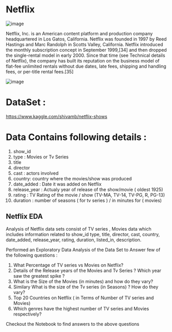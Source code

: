 # Netflix
![image](https://user-images.githubusercontent.com/19268537/116279077-be0e1080-a7a4-11eb-9016-ad3ae9c55d22.png)

Netflix, Inc. is an American content platform and production company headquartered in Los Gatos, California. Netflix was founded in 1997 by Reed Hastings and Marc Randolph in Scotts Valley, California. Netflix introduced the monthly subscription concept in September 1999,[34] and then dropped the single-rental model in early 2000. Since that time (see Technical details of Netflix), the company has built its reputation on the business model of flat-fee unlimited rentals without due dates, late fees, shipping and handling fees, or per-title rental fees.[35]

![image](https://user-images.githubusercontent.com/19268537/116276509-3b845180-a7a2-11eb-9dfc-126095bac98a.png)


# DataSet : 
https://www.kaggle.com/shivamb/netflix-shows

# Data Contains following details : 
  1. show_id 
  2. type : Movies or Tv Series
  3. title
  4. director
  5. cast : actors involved
  6. country: country where the movies/show was produced
  7. date_added : Date it was added on Netflix
  8. release_year : Actualy year of release of the show/movie ( oldest 1925)
  9. rating : TV Rating of the movie / show (TV-MA, TV-14, TV-PG, R, PG-13)
  10. duration : number of seasons ( for tv series ) / in minutes for ( movies) 

## Netflix EDA

Analysis of Netflix data sets consist of TV series , Movies data which includes information related to 
show_id	type,	title,	director,	cast,	country,	date_added,	release_year,	rating,	duration,	listed_in,	description.

Performed an Exploratory Data Analysis of the Data Set to Answer few of the following questions :

1. What Percentage of TV series vs Movies on Netflix?
2. Details of the Release years of the Movies and Tv Series ? Which year saw the greatest spike ?
3. What is the Size of the Movies (in minutes) and how do they vary? 
4. Similary What is the size of the Tv series (in Seasons) ? How do they vary?
5. Top 20 Countries on Netflix ( in Terms of Number of TV series and Movies)
6. Which genres have the highest number of TV series and Movies respectively?

Checkout the Notebook to find answers to the above questions
